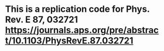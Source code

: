 # This is a replication code for Phys. Rev. E 87, 032721 https://journals.aps.org/pre/abstract/10.1103/PhysRevE.87.032721
